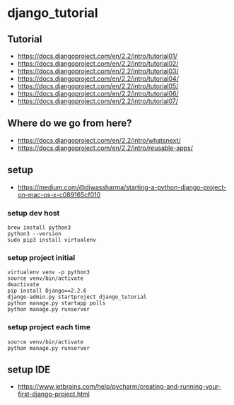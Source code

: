# django_tutorial

## Tutorial

* https://docs.djangoproject.com/en/2.2/intro/tutorial01/
* https://docs.djangoproject.com/en/2.2/intro/tutorial02/
* https://docs.djangoproject.com/en/2.2/intro/tutorial03/
* https://docs.djangoproject.com/en/2.2/intro/tutorial04/
* https://docs.djangoproject.com/en/2.2/intro/tutorial05/
* https://docs.djangoproject.com/en/2.2/intro/tutorial06/
* https://docs.djangoproject.com/en/2.2/intro/tutorial07/

## Where do we go from here?
* https://docs.djangoproject.com/en/2.2/intro/whatsnext/
* https://docs.djangoproject.com/en/2.2/intro/reusable-apps/

## setup

* https://medium.com/@diwassharma/starting-a-python-django-project-on-mac-os-x-c089165cf010

### setup dev host

```
brew install python3
python3 --version
sudo pip3 install virtualenv
```

### setup project initial

```
virtualenv venv -p python3
source venv/bin/activate
deactivate
pip install Django==2.2.6
django-admin.py startproject django_tutorial
python manage.py startapp polls
python manage.py runserver
```

### setup project each time
```
source venv/bin/activate
python manage.py runserver
```


## setup IDE 
* https://www.jetbrains.com/help/pycharm/creating-and-running-your-first-django-project.html
